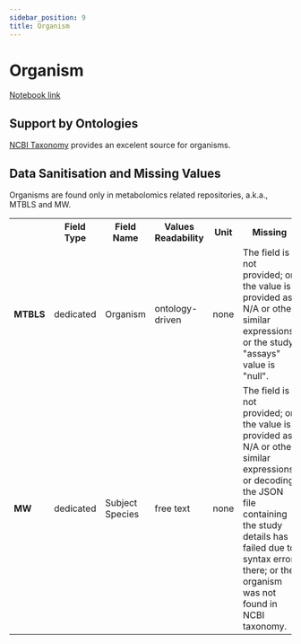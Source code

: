 ```yaml
---
sidebar_position: 9
title: Organism
---
```


# Organism
[Notebook link](https://github.com/NFDI4Chem/repo-scripts/blob/main/notebooks/organism.ipynb)


## Support by Ontologies
[NCBI Taxonomy](https://www.ncbi.nlm.nih.gov/taxonomy) provides an excelent source for organisms. 

## Data Sanitisation and Missing Values
Organisms are found only in metabolomics related repositories, a.k.a., MTBLS and MW. 

<table>
  <tr>
    <th></th>
    <th>Field Type</th>
    <th>Field Name</th>
    <th>Values Readability</th>
    <th>Unit</th>
    <th>Missing</th>
  </tr>
  <tr>
    <td><b>MTBLS</b></td>
    <td>dedicated</td>
    <td>Organism</td>
    <td>ontology-driven</td>
    <td>none</td>
    <td>The field is not provided; or the value is provided as N/A or other similar expressions; or the study "assays" value is "null".</td>
  </tr>
  <tr>
    <td><b>MW</b></td>
    <td>dedicated</td>
    <td>Subject Species</td>
    <td>free text</td>
    <td>none</td>
    <td>The field is not provided; or the value is provided as N/A or other similar expressions; or decoding the JSON file containing the study details has failed due to syntax error there; or the organism was not found in NCBI taxonomy.</td>
  </tr>
</table>

